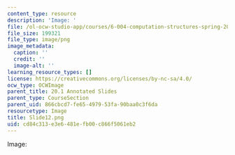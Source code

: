 ```yaml
---
content_type: resource
description: 'Image: '
file: /ol-ocw-studio-app/courses/6-004-computation-structures-spring-2017/cd84c313e3e6481efb00c866f5061eb2_Slide12.png
file_size: 199321
file_type: image/png
image_metadata:
  caption: ''
  credit: ''
  image-alt: ''
learning_resource_types: []
license: https://creativecommons.org/licenses/by-nc-sa/4.0/
ocw_type: OCWImage
parent_title: 20.1 Annotated Slides
parent_type: CourseSection
parent_uid: 866cbcd7-fe65-4979-53fa-90baa0c3f6da
resourcetype: Image
title: Slide12.png
uid: cd84c313-e3e6-481e-fb00-c866f5061eb2
---
```

Image: 